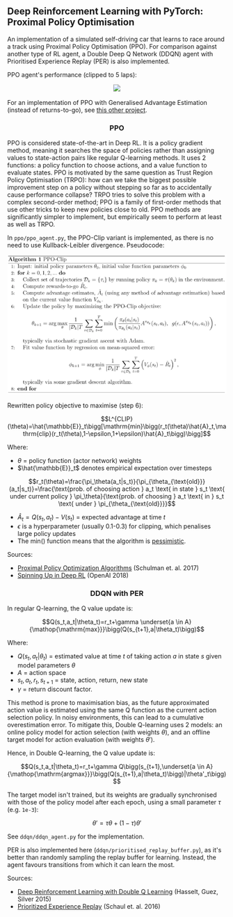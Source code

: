 ## Deep Reinforcement Learning with PyTorch: Proximal Policy Optimisation

An implementation of a simulated self-driving car that learns to race around a track using Proximal Policy Optimisation (PPO). For comparison against another type of RL agent, a Double Deep Q Network (DDQN) agent with Prioritised Experience Replay (PER) is also implemented.

PPO agent's performance (clipped to 5 laps):

<p align="center">
	<img src="ppo/ppo_5_laps.webp"/>
</p>

For an implementation of PPO with Generalised Advantage Estimation (instead of returns-to-go), see [this other project](../pytorch_ppo_asteroids).

<h3 align="center">PPO</h3>

PPO is considered state-of-the-art in Deep RL. It is a policy gradient method, meaning it searches the space of policies rather than assigning values to state-action pairs like regular Q-learning methods. It uses 2 functions: a policy function to choose actions, and a value function to evaluate states. PPO is motivated by the same question as Trust Region Policy Optimisation (TRPO): how can we take the biggest possible improvement step on a policy without stepping so far as to accidentally cause performance collapse? TRPO tries to solve this problem with a complex second-order method; PPO is a family of first-order methods that use other tricks to keep new policies close to old. PPO methods are significantly simpler to implement, but empirically seem to perform at least as well as TRPO.

In `ppo/ppo_agent.py`, the PPO-Clip variant is implemented, as there is no need to use Kullback-Leibler divergence. Pseudocode:

<p align="center">
	<img src="ppo/ppo_clip_pseudocode.png"/>
</p>

Rewritten policy objective to maximise (step 6):

$$L^{CLIP}(\theta)=\hat{\mathbb{E}}_t\bigg[\mathrm{min}\bigg(r_t(\theta)\hat{A}_t,\mathrm{clip}(r_t(\theta),1-\epsilon,1+\epsilon)\hat{A}_t\bigg)\bigg]$$

Where:
- $\theta$ = policy function (actor network) weights
- $\hat{\mathbb{E}}_t$ denotes empirical expectation over timesteps

$$r_t(\theta)=\frac{\pi_\theta(a_t|s_t)}{\pi_{\theta_{\text{old}}}(a_t|s_t)}=\frac{\text{prob. of choosing action } a_t \text{ in state } s_t \text{ under current policy } \pi_\theta}{\text{prob. of choosing } a_t \text{ in } s_t \text{ under } \pi_{\theta_{\text{old}}}}$$

- $\hat{A}_t=Q(s_t,a_t)-V(s_t)$ = expected advantage at time $t$
- $\epsilon$ is a hyperparameter (usually 0.1-0.3) for clipping, which penalises large policy updates
- The $\mathrm{min()}$ function means that the algorithm is [pessimistic](https://arxiv.org/pdf/2012.15085.pdf).

Sources:
- [Proximal Policy Optimization Algorithms](https://arxiv.org/pdf/1707.06347.pdf) (Schulman et. al. 2017)
- [Spinning Up in Deep RL](https://spinningup.openai.com/en/latest/algorithms/ppo.html#exploration-vs-exploitation) (OpenAI 2018)

<h3 align="center">DDQN with PER</h3>

In regular Q-learning, the Q value update is:

$$Q(s_t,a_t|\theta_t)=r_t+\gamma \underset{a \in A}{\mathop{\mathrm{max}}}\bigg(Q(s_{t+1},a|\theta_t)\bigg)$$

Where:
- $Q(s_t,a_t|\theta_t)$ = estimated value at time $t$ of taking action $a$ in state $s$ given model parameters $\theta$
- $A$ = action space
- $s_t,a_t,r_t,s_{t+1}$ = state, action, return, new state
- $\gamma$ = return discount factor.

This method is prone to maximisation bias, as the future approximated action value is estimated using the same Q function as the current action selection policy. In noisy environments, this can lead to a cumulative overestimation error. To mitigate this, Double Q-learning uses 2 models: an online policy model for action selection (with weights $\theta$), and an offline target model for action evaluation (with weights $\theta'$).

Hence, in Double Q-learning, the Q value update is:

$$Q(s_t,a_t|\theta_t)=r_t+\gamma Q\bigg(s_{t+1},\underset{a \in A}{\mathop{\mathrm{argmax}}}\bigg(Q(s_{t+1},a|\theta_t)\bigg)|\theta'_t\bigg)$$

The target model isn't trained, but its weights are gradually synchronised with those of the policy model after each epoch, using a small parameter $\tau$ (e.g. `1e-3`):

$$\theta'=\tau\theta+(1-\tau)\theta'$$

See `ddqn/ddqn_agent.py` for the implementation.

PER is also implemented here (`ddqn/prioritised_replay_buffer.py`), as it's better than randomly sampling the replay buffer for learning. Instead, the agent favours transitions from which it can learn the most.

Sources:
- [Deep Reinforcement Learning with Double Q Learning](https://arxiv.org/pdf/1509.06461.pdf) (Hasselt, Guez, Silver 2015)
- [Prioritized Experience Replay](https://arxiv.org/pdf/1511.05952.pdf) (Schaul et. al. 2016)
